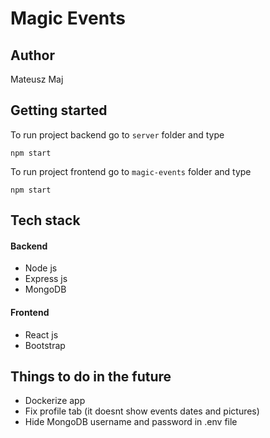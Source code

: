 # Magic Events
## Author
Mateusz Maj
## Getting started
To run project backend go to `server` folder and type
```
npm start
```
To run project frontend go to `magic-events` folder and type
```
npm start
```
## Tech stack
#### Backend
* Node js
* Express js
* MongoDB
#### Frontend
* React js
* Bootstrap
## Things to do in the future
* Dockerize app
* Fix profile tab (it doesnt show events dates and pictures)
* Hide MongoDB username and password in .env file